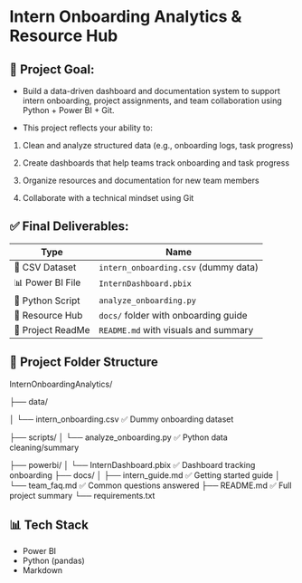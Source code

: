 # Intern Onboarding Analytics & Resource Hub

## 🔹 Project Goal:
- Build a data-driven dashboard and documentation system to support intern onboarding, project assignments, and team collaboration using Python + Power BI + Git.

- This project reflects your ability to:

1. Clean and analyze structured data (e.g., onboarding logs, task progress)

2. Create dashboards that help teams track onboarding and task progress

3. Organize resources and documentation for new team members

4. Collaborate with a technical mindset using Git

## ✅ Final Deliverables:
| Type              | Name                                 |
| ----------------- | ------------------------------------ |
| 🧾 CSV Dataset    | `intern_onboarding.csv` (dummy data) |
| 📊 Power BI File  | `InternDashboard.pbix`               |
| 🐍 Python Script  | `analyze_onboarding.py`              |
| 📁 Resource Hub   | `docs/` folder with onboarding guide |
| 📄 Project ReadMe | `README.md` with visuals and summary |


## 🔧 Project Folder Structure
InternOnboardingAnalytics/

├── data/

│   └── intern_onboarding.csv         ✅ Dummy onboarding dataset

├── scripts/
│   └── analyze_onboarding.py         ✅ Python data cleaning/summary

├── powerbi/
│   └── InternDashboard.pbix          ✅ Dashboard tracking onboarding
├── docs/
│   ├── intern_guide.md               ✅ Getting started guide
│   └── team_faq.md                   ✅ Common questions answered
├── README.md                         ✅ Full project summary
└── requirements.txt


## 📊 Tech Stack
- Power BI
- Python (pandas)
- Markdown

